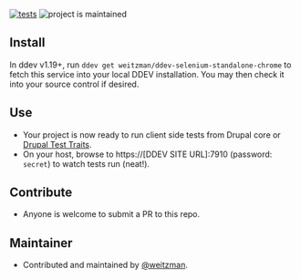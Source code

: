 [![tests](https://github.com/weitzman/ddev-selenium-standalone-chrome/actions/workflows/tests.yml/badge.svg)](https://github.com/drud/ddev-addon-template/actions/workflows/tests.yml) ![project is maintained](https://img.shields.io/maintenance/yes/2022.svg)

## Install

In ddev v1.19+, run `ddev get weitzman/ddev-selenium-standalone-chrome` to fetch this service into your local DDEV installation. You may then check it into your source control if desired.

## Use

- Your project is now ready to run client side tests from Drupal core or [Drupal Test Traits](https://gitlab.com/weitzman/drupal-test-traits). 
- On your host, browse to https://[DDEV SITE URL]:7910 (password: `secret`) to watch tests run (neat!).

## Contribute

- Anyone is welcome to submit a PR to this repo.

## Maintainer

- Contributed and maintained by [@weitzman](https://github.com/weitzman).

